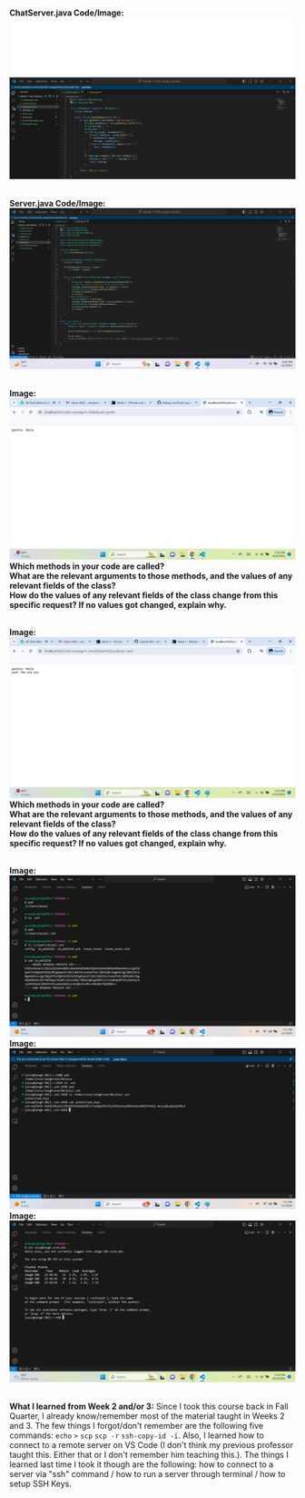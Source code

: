 <br>**ChatServer.java Code/Image:**
![Image](Lab2ChatServerCode.png)

<br>**Server.java Code/Image:**
![Image](Lab2ServerCode.png)

<br>**Image:**![Image](lab2pic1.png)
<br>**Which methods in your code are called?**
<br>**What are the relevant arguments to those methods, and the values of any relevant fields of the class?**
<br>**How do the values of any relevant fields of the class change from this specific request? If no values got changed, explain why.**

<br>**Image:**![Image](lab2pic2.png)
<br>**Which methods in your code are called?**
<br>**What are the relevant arguments to those methods, and the values of any relevant fields of the class?**
<br>**How do the values of any relevant fields of the class change from this specific request? If no values got changed, explain why.**

<br>**Image:**![Image](privatekey.png)
<br>**Image:**![Image](publickey.png)
<br>**Image:**![Image](terminalinteraction.png)

<br>**What I learned from Week 2 and/or 3:**
Since I took this course back in Fall Quarter, I already know/remember most of the material taught in Weeks 2 and 3. The few things I forgot/don't remember are the following five commands: `echo` `>` `scp` `scp -r` `ssh-copy-id -i`. Also, I learned how to connect to a remote server on VS Code (I don't think my previous professor taught this. Either that or I don't remember him teaching this.). The things I learned last time I took it though are the following: how to connect to a server via "ssh" command / how to run a server through terminal / how to setup SSH Keys.
